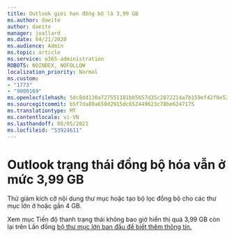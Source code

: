 ```yaml
---
title: Outlook giới hạn đồng bộ là 3,99 GB
ms.author: daeite
author: daeite
manager: joallard
ms.date: 04/21/2020
ms.audience: Admin
ms.topic: article
ms.service: o365-administration
ROBOTS: NOINDEX, NOFOLLOW
localization_priority: Normal
ms.custom:
- "1773"
- "9000169"
ms.openlocfilehash: 5dc8dd130a727551181b05657d35c2872214a7b159ef42f0e52d8464fc38967b
ms.sourcegitcommit: b5f7da89a650d2915dc652449623c78be6247175
ms.translationtype: MT
ms.contentlocale: vi-VN
ms.lasthandoff: 08/05/2021
ms.locfileid: "53924611"
---
```

# <a name="outlook-sync-status-bar-remains-at-399-gb"></a>Outlook trạng thái đồng bộ hóa vẫn ở mức 3,99 GB

Thử giảm kích cỡ nội dung thư mục hoặc tạo bộ lọc đồng bộ cho các thư mục lớn ở hoặc gần 4 GB.

Xem mục Tiến độ thanh trạng thái không bao giờ hiển thị quá 3,99 GB còn lại trên Lần đồng [bộ thư mục lớn ban đầu để biết thêm thông tin.](https://support.microsoft.com/help/2738323/status-bar-progress-never-shows-more-than-3-99-gb-remaining-on-initial)